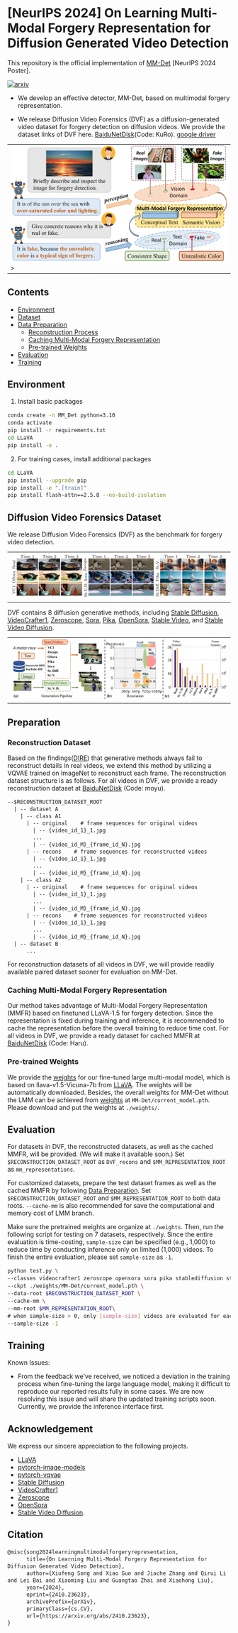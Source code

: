 # [NeurIPS 2024] On Learning Multi-Modal Forgery Representation for Diffusion Generated Video Detection

This repository is the official implementation of [MM-Det](https://arxiv.org/abs/2410.23623) [NeurIPS 2024 Poster].

[![arxiv](https://img.shields.io/badge/arXiv-2310.23623-b31b1b.svg)](https://arxiv.org/abs/2410.23623)

- We develop an effective detector, MM-Det, based on multimodal forgery representation. 

- We release Diffusion Video Forensics (DVF) as a diffusion-generated video dataset for forgery detection on diffusion videos. We provide the dataset links of DVF here. [BaiduNetDisk](https://pan.baidu.com/s/1vDCocTRWedmktmzcP903pQ?pwd=KuRo)(Code: KuRo). [google driver](https://drive.google.com/drive/folders/1NxCvJVPSxV2Mib5NaNj5Cf2WnnjrqpMb?usp=drive_link)

<table class="center">
    <tr>
    <td><img src="assets/overview_of_main_method.png" width="600">></td>
    </tr>
</table>


## Contents

- [Environment](#environment)
- [Dataset](#diffusion-video-forensics-dataset)
- [Data Preparation](#preparation)
  - [Reconstruction Process](#reconstruction-dataset)
  - [Caching Multi-Modal Forgery Representation](#caching-multi-modal-forgery-representation)
  - [Pre-trained Weights](#pre-trained-weights)
- [Evaluation](#evaluation)
- [Training](#training)

## Environment

1. Install basic packages
```bash
conda create -n MM_Det python=3.10
conda activate 
pip install -r requirements.txt
cd LLaVA
pip install -e .
```
2. For training cases, install additional packages
```bash
cd LLaVA
pip install --upgrade pip
pip install -e ".[train]"
pip install flash-attn==2.5.8 --no-build-isolation
```

## Diffusion Video Forensics Dataset
We release Diffusion Video Forensics (DVF) as the benchmark for forgery video detection.

<table class="center">
    <tr>
    <td><img src="assets/dvf_dataset_samples.png"></td>
    </tr>
</table>

DVF contains 8 diffusion generative methods, including [Stable Diffusion](https://github.com/comfyanonymous/ComfyUI), [VideoCrafter1](https://github.com/AILab-CVC/VideoCrafter), [Zeroscope](https://huggingface.co/cerspense/zeroscope_v2_576w), [Sora](https://openai.com/index/sora/), [Pika](https://pika.art/), [OpenSora](https://github.com/hpcaitech/Open-Sora), [Stable Video](https://stability.ai/stable-video), and [Stable Video Diffusion](https://github.com/Stability-AI/generative-models).

<table class="center">
    <tr>
    <td><img src="assets/dvf_dataset_statistics.png"></td>
    </tr>
</table>

## Preparation

### Reconstruction Dataset

Based on the findings([DIRE](https://github.com/ZhendongWang6/DIRE)) that generative methods always fail to reconstruct details in real videos, we extend this method by utilizing a VQVAE trained on ImageNet to reconstruct each frame. The reconstruction dataset structure is as follows. For all videos in DVF, we provide a ready reconstruction dataset at [BaiduNetDisk](https://pan.baidu.com/s/1oJarzo09jx8Tc1L3GihdSA?pwd=moyu) (Code: moyu).

```
--$RECONSTRUCTION_DATASET_ROOT
  | -- dataset A
    | -- class A1
      | -- original    # frame sequences for original videos
        | -- {video_id_1}_1.jpg
        ...
        | -- {video_id_M}_{frame_id_N}.jpg
      | -- recons    # frame sequences for reconstructed videos
        | -- {video_id_1}_1.jpg
        ...
        | -- {video_id_M}_{frame_id_N}.jpg
    | -- class A2
      | -- original    # frame sequences for original videos
        | -- {video_id_1}_1.jpg
        ...
        | -- {video_id_M}_{frame_id_N}.jpg
      | -- recons    # frame sequences for reconstructed videos
        | -- {video_id_1}_1.jpg
        ...
        | -- {video_id_M}_{frame_id_N}.jpg
  | -- dataset B
      ...
```

For reconstruction datasets of all videos in DVF, we will provide readily available paired dataset sooner for evaluation on MM-Det.

### Caching Multi-Modal Forgery Representation

Our method takes advantage of Multi-Modal Forgery Representation (MMFR) based on finetuned LLaVA-1.5 for forgery detection. Since the representation is fixed during training and inference, it is recommended to cache the representation before the overall training to reduce time cost. For all videos in DVF, we provide a ready dataset for cached MMFR at [BaiduNetDisk](https://pan.baidu.com/s/1ODAfIMRzXlroXG30i5_Bcg?pwd=Haru) (Code: Haru).

### Pre-trained Weights
We provide the [weights](https://huggingface.co/sparklexfantasy/llava-7b-1.5-rfrd) for our fine-tuned large multi-modal model, which is based on llava-v1.5-Vicuna-7b from [LLaVA](https://github.com/haotian-liu/LLaVA). The weights will be automatically downloaded. Besides, the overall weights for MM-Det without the LMM can be achieved from [weights](https://drive.google.com/drive/folders/1RRNS8F7ETZWrcBu8fvB3pM9qHbmSEEzy?usp=sharing) at `MM-Det/current_model.pth`. Please download and put the weights at `./weights/`.

## Evaluation

For datasets in DVF, the reconstructed datasets, as well as the cached MMFR, will be provided. (We will make it available soon.) Set `$RECONSTRUCTION_DATASET_ROOT` as `DVF_recons` and `$MM_REPRESENTATION_ROOT` as `mm_representations`.

For customized datasets, prepare the test dataset frames as well as the cached MMFR by following [Data Preparation](#data-preparation). Set `$RECONSTRUCTION_DATASET_ROOT` and `$MM_REPRESENTATION_ROOT` to both data roots. `--cache-mm` is also recommended for save the computational and memory cost of LMM branch.

Make sure the pretrained weights are organize at `./weights`. Then, run the following script for testing on 7 datasets, respectively. Since the entire evaluation is time-costing, `sample-size` can be specified (e.g., 1,000) to reduce time by conducting inference only on limited (1,000) videos. To finish the entire evaluation, please set `sample-size` as `-1`.

```bash
python test.py \
--classes videocrafter1 zeroscope opensora sora pika stablediffusion stablevideo \
--ckpt ./weights/MM-Det/current_model.pth \
--data-root $RECONSTRUCTION_DATASET_ROOT \
--cache-mm \
--mm-root $MM_REPRESENTATION_ROOT\
# when sample-size > 0, only [sample-size] videos are evaluated for each dataset.
--sample-size -1
```

## Training

Known Issues:

- From the feedback we’ve received, we noticed a deviation in the training process when fine-tuning the large language model, making it difficult to reproduce our reported results fully in some cases. We are now resolving this issue and will share the updated training scripts soon. Currently, we provide the inference interface first.


## Acknowledgement

We express our sincere appreciation to the following projects.

- [LLaVA](https://github.com/haotian-liu/LLaVA)
- [pytorch-image-models](https://github.com/huggingface/pytorch-image-models)
- [pytorch-vqvae](https://github.com/ritheshkumar95/pytorch-vqvae)
- [Stable Diffusion](https://github.com/comfyanonymous/ComfyUI)
- [VideoCrafter1](https://github.com/AILab-CVC/VideoCrafter)
- [Zeroscope](https://huggingface.co/cerspense/zeroscope_v2_576w)
- [OpenSora](https://github.com/hpcaitech/Open-Sora)
- [Stable Video Diffusion](https://github.com/Stability-AI/generative-models).

## Citation

```
@misc{song2024learningmultimodalforgeryrepresentation,
      title={On Learning Multi-Modal Forgery Representation for Diffusion Generated Video Detection}, 
      author={Xiufeng Song and Xiao Guo and Jiache Zhang and Qirui Li and Lei Bai and Xiaoming Liu and Guangtao Zhai and Xiaohong Liu},
      year={2024},
      eprint={2410.23623},
      archivePrefix={arXiv},
      primaryClass={cs.CV},
      url={https://arxiv.org/abs/2410.23623}, 
}
```
